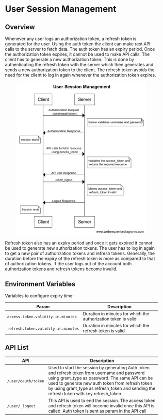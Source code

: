 # User Session Management

## Overview

Whenever any user logs an authorization token, a refresh token is generated for the user. Using the auth token the client can make rest API calls to the server to fetch data. The auth token has an expiry period. Once the authorization token expires, it cannot be used to make API calls. The client has to generate a new authorization token. This is done by authenticating the refresh token with the server which then generates and sends a new authorization token to the client. The refresh token avoids the need for the client to log in again whenever the authorization token expires.

<figure><img src="../../.gitbook/assets/A_User1.png" alt=""><figcaption></figcaption></figure>

Refresh token also has an expiry period and once it gets expired it cannot be used to generate new authorization tokens. The user has to log in again to get a new pair of authorization tokens and refresh tokens. Generally, the duration before the expiry of the refresh token is more as compared to that of authorization tokens. If the user logs out of the account both authorization tokens and refresh tokens become invalid.

## Environment Variables  <a href="#environment-variables-to-configure-expiry-time" id="environment-variables-to-configure-expiry-time"></a>

Variables to configure expiry time:

| Param                               | Description                                                    |
| ----------------------------------- | -------------------------------------------------------------- |
| `access.token.validity.in.minutes`  | Duration in minutes for which the authorization token is valid |
| `refresh.token.validity.in.minutes` | Duration in minutes for which the refresh token is valid       |

## API List <a href="#api" id="api"></a>

| API                 | Description                                                                                                                                                                                                                                                                                        |
| ------------------- | -------------------------------------------------------------------------------------------------------------------------------------------------------------------------------------------------------------------------------------------------------------------------------------------------- |
| `/user/oauth/token` | Used to start the session by generating Auth token and refresh token from username and password using grant\_type as password. The same API can be used to generate new auth token from refresh token by using grant\_type as refresh\_token and sending the refresh token with key refresh\_token |
| `/user/_logout`     | This API is used to end the session. The access token and refresh token will become invalid once this API is called. Auth token is sent as param in the API call                                                                                                                                   |

